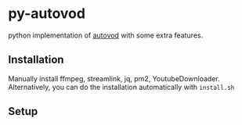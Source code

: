 # py-autovod

python implementation of [autovod](https://github.com/jenslys/AutoVOD) with some extra features.

## Installation

Manually install ffmpeg, streamlink, jq, pm2, YoutubeDownloader. Alternatively, you can do the installation automatically with `install.sh`

## Setup

